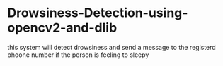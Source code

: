 # Drowsiness-Detection-using-opencv2-and-dlib
this system will detect drowsiness and send a message to the registerd phoone number if the person is feeling to sleepy
